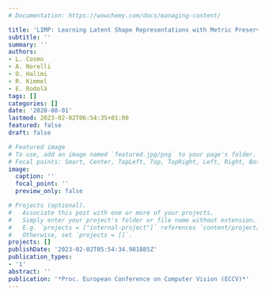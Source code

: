 ```yaml
---
# Documentation: https://wowchemy.com/docs/managing-content/

title: 'LIMP: Learning Latent Shape Representations with Metric Preservation Priors'
subtitle: ''
summary: ''
authors:
- L. Cosmo
- A. Norelli
- O. Halimi
- R. Kimmel
- E. Rodolà
tags: []
categories: []
date: '2020-08-01'
lastmod: 2023-02-02T06:54:35+01:00
featured: false
draft: false

# Featured image
# To use, add an image named `featured.jpg/png` to your page's folder.
# Focal points: Smart, Center, TopLeft, Top, TopRight, Left, Right, BottomLeft, Bottom, BottomRight.
image:
  caption: ''
  focal_point: ''
  preview_only: false

# Projects (optional).
#   Associate this post with one or more of your projects.
#   Simply enter your project's folder or file name without extension.
#   E.g. `projects = ["internal-project"]` references `content/project/deep-learning/index.md`.
#   Otherwise, set `projects = []`.
projects: []
publishDate: '2023-02-02T05:54:34.981885Z'
publication_types:
- '1'
abstract: ''
publication: '*Proc. European Conference on Computer Vision (ECCV)*'
---
```

